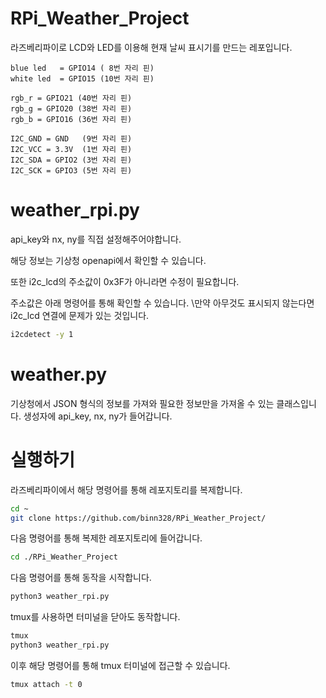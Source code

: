 # RPi_Weather_Project
라즈베리파이로 LCD와 LED를 이용해 현재 날씨 표시기를 만드는 레포입니다.
```
blue led   = GPIO14 ( 8번 자리 핀)
white led  = GPIO15 (10번 자리 핀)

rgb_r = GPIO21 (40번 자리 핀)
rgb_g = GPIO20 (38번 자리 핀)
rgb_b = GPIO16 (36번 자리 핀)

I2C_GND = GND   (9번 자리 핀)
I2C_VCC = 3.3V  (1번 자리 핀)
I2C_SDA = GPIO2 (3번 자리 핀)
I2C_SCK = GPIO3 (5번 자리 핀)
```
# weather_rpi.py
api_key와 nx, ny를 직접 설정해주어야합니다.

해당 정보는 기상청 openapi에서 확인할 수 있습니다.

또한 i2c_lcd의 주소값이 0x3F가 아니라면 수정이 필요합니다.

주소값은 아래 명령어를 통해 확인할 수 있습니다. 
\만약 아무것도 표시되지 않는다면 i2c_lcd 연결에 문제가 있는 것입니다.

```bash
i2cdetect -y 1
```

# weather.py
기상청에서 JSON 형식의 정보를 가져와 필요한 정보만을 가져올 수 있는 클래스입니다.
생성자에 api_key, nx, ny가 들어갑니다.

# 실행하기
라즈베리파이에서 해당 명령어를 통해 레포지토리를 복제합니다.
```bash
cd ~
git clone https://github.com/binn328/RPi_Weather_Project/
```

다음 명령어를 통해 복제한 레포지토리에 들어갑니다.
```bash
cd ./RPi_Weather_Project
```

다음 명령어를 통해 동작을 시작합니다.
```bash
python3 weather_rpi.py
```

tmux를 사용하면 터미널을 닫아도 동작합니다.
```bash
tmux
python3 weather_rpi.py
```

이후 해당 명령어를 통해 tmux 터미널에 접근할 수 있습니다.
```bash
tmux attach -t 0
```


